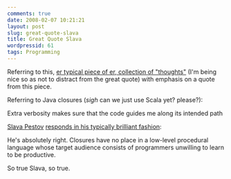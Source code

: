 ```yaml
---
comments: true
date: 2008-02-07 10:21:21
layout: post
slug: great-quote-slava
title: Great Quote Slava
wordpressid: 61
tags: Programming
---
```



Referring to this, [er typical piece of er, collection of "thoughts"](http://weblogs.java.net/blog/kirillcool/archive/2008/02/evolving_the_la.html) (I'm being nice so as not to distract from the great quote) with emphasis on a quote from this piece.

Referring to Java closures (_sigh_ can we just use Scala yet? please?):



> 
Extra verbosity makes sure that the code guides me along its intended path




[Slava Pestov](http://factorcode.org/slava/) [responds in his typically brilliant fashion](http://reddit.com/info/67w5n/comments/c033z18):



> 
He's absolutely right. Closures have no place in a low-level procedural language whose target audience consists of programmers unwilling to learn to be productive.




So true Slava, so true.
